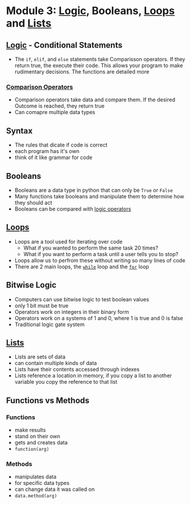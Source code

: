 <!--- Hi, if you're reading this, then Welcome! You're here for  of 2 reasons:
1. You're just seeing this in plaintext, which means you opend the file in a text editor. This is intended to be used with my Obsidian setup, which has it's own extensiosn to give my notes *flair*
2.  You're here for the author's commentary! All of my things that are commented are little snarky notes, annectdotes, and jokes I make that people studying probably don't need.
In any case, go forth, be good, and I'll see you whenever I do. --->

<!-- Tags: #python #computer_science #modules #data_types -->
# Module 3: [Logic](Topics/Logic.md), Booleans, [Loops](Topics/Loops.md) and [Lists](Topics/Lists.md)

## [Logic](Topics/Logic.md) - Conditional  Statements
- The `if`, `elif`, and `else` statements take Comparisson operators. If they return true, the execute their code. This allows your program to make rudimentary decisions. The functions are detailed more 

### [Comparison Operators](Topics/Logic.md#ComparisonㅤOperators)
- Comparison operators take data and compare them. If the desired Outcome is reached, they return true
- Can comapre multiple data types

## Syntax
- The rules that dicate if code is correct
- each program has it's own
- think of it like grammar for code

## Booleans
- Booleans are a data type in python that can only be `True` or `False`
- Many functions take booleans and manipulate them to determine how they should act
- Booleans can be compared with [logic operators](Topics/Logic.md#LogicㅤOperators)

## [Loops](Topics/Loops.md)
- Loops are a tool used for iterating over code
	- What if you wanted to perform the same task 20 times?
	- What if you want to perform a task until a user tells you to stop?
- Loops allow us to perfrom these without writing so many lines of code
- There are 2 main loops, the [`while`](Topics/Loops.md#whileㅤLoops) loop and the [`for`](Topics/Loops.md#forㅤloops) loop

## Bitwise Logic
- Computers can use bitwise logic to test boolean values
- only 1 bit must be true
- Operators work on integers in their binary form
- Operators work on a systems of 1 and 0, where 1 is true and 0 is false
- Traditional logic gate system

## [Lists](Topics/Lists.md)
- Lists are sets of data
- can contain multiple kinds of data
- Lists have their contents accessed through indexes
- Lists reference a location in memory, if you copy a list to another variable you copy the reference to that list

## Functions vs Methods
### Functions
- make results
- stand on their own
- gets and creates data
- `function(arg)`

### Methods
- manipulates data
- for specific data types
- can change data it was called on
- `data.method(arg)`



